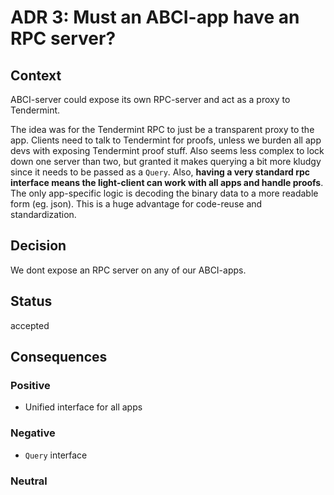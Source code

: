 # ADR 3: Must an ABCI-app have an RPC server?

## Context

ABCI-server could expose its own RPC-server and act as a proxy to Tendermint.

The idea was for the Tendermint RPC to just be a transparent proxy to the app.
Clients need to talk to Tendermint for proofs, unless we burden all app devs
with exposing Tendermint proof stuff. Also seems less complex to lock down one
server than two, but granted it makes querying a bit more kludgy since it needs
to be passed as a `Query`. Also, **having a very standard rpc interface means
the light-client can work with all apps and handle proofs**. The only
app-specific logic is decoding the binary data to a more readable form (eg.
json). This is a huge advantage for code-reuse and standardization.

## Decision

We dont expose an RPC server on any of our ABCI-apps.

## Status

accepted

## Consequences

### Positive

- Unified interface for all apps

### Negative

- `Query` interface

### Neutral
